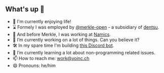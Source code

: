 ## What's up 👋

- 💼 I'm currently enjoying life!
- ⌛ Formely I was employed by [@merkle-open](https://github.com/merkle-open) - a subsidiary of [dentsu](https://www.dentsu.com/).
- 🦖 And before Merkle, I was working at [Namics](https://www.consultancy.eu/news/2028/dentsu-aegis-merkle-buys-digital-agency-in-switzerland-and-germany).
- 🔭 I’m currently working on a lot of things. Can you believe it?
- 🛠️ In my spare time I'm building [this Discord bot](https://github.com/yoinc-development/CounterStrikeBot).
- 🌱 I’m currently learning a lot about non-programming related issues. 
- 📫 How to reach me: work@yoinc.ch
- 😄 Pronouns: he/him
